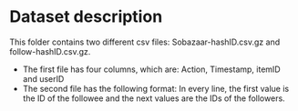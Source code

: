 # Dataset description

This folder contains two different csv files: Sobazaar-hashID.csv.gz and follow-hashID.csv.gz. 

* The first file has four columns, which are: Action, Timestamp, itemID and userID
* The second file has the following format: In every line, the first value is the ID of the followee and the next values are the IDs of the followers. 
